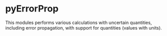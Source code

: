 pyErrorProp
===========

This modules performs various calculations with uncertain quantities, including error propagation, with support for quantities (values with units).
